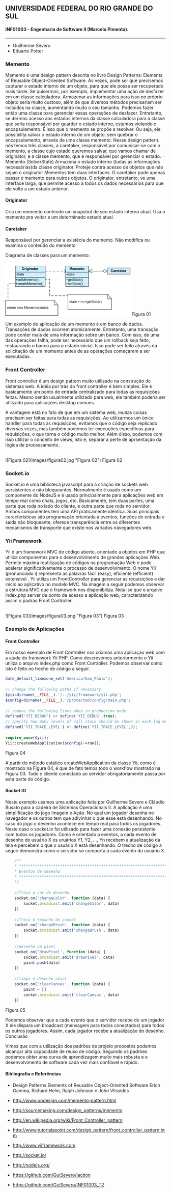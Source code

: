 ## UNIVERSIDADE FEDERAL DO RIO GRANDE DO SUL
#### INF01003 - Engenharia de Software II (Marcelo Pimenta).
---------------
- Guilherme Severo
- Eduarto Potter


### Memento


Memento é uma design pattern descrita no livro Design Patterns: Elements of Reusable Object-Oriented Software.
Às vezes, pode ser que precisemos capturar o estado interno de um objeto, para que ele possa ser recuperado mais tarde. Se quisermos, por exemplo, implementar uma ação de desfazer em um classe calculadora. Armazenar as informações para isso no próprio objeto seria muito custoso, além de que diversos métodos precisariam ser incluidos na classe, aumentando muito o seu tamanho. Podemos fazer então uma classe para gerenciar essas operações de desfazer. Entretanto, se dermos acesso aos estados internos da classe calculadora para a classe que seria responsável por guardar o estado interno, estamos violando o encapsulamento. É isso que o memento se propõe a resolver. Ou seja, ele possibilita salvar o estado interno de um objeto, sem quebrar o encapsulamento, através de uma classe memento.
Nesse design pattern. nós temos três classes, a caretaker, responsável por comunicar-se com o memento, a classe cujo estado queremos salvar, que vamos chamar de originator, e a classe memento, que é responsável por gerenciar o estado.
· Memento (SolverState) 
Armazena o estado interno (todas as informações necessárias)da classe originator. 
Proteje contra acesso de objetos que não sejam o originator
Mementos tem duas interfaces. O caretaker pode apenas passar o memento para outros objetos. O originator, entretanto, ve uma interface larga, que permite acesso a todos os dados necessários para que ele volte a um estado anterior.

#### Originator 
Cria um memento contendo um snapshot de seu estado interno atual. 
Usa o memento pra voltar a um determinado estado atual.

#### Caretaker
Responsável por gerenciar a existêcia do memento.
Não modifica ou examina o conteúdo do memento

Diagrama de classes para um memento:

![Figura 01](images/figura01.gif "Figura 01")
Figura 01

Um exemplo de aplicação de um memento é em banco de dados. Transações de dados ocorrem atomicamente. Entretanto, uma transação pode conter mais de uma informação sobre um banco. Com isso, de uma das operações falha, pode ser necessário que um rollback seja feito, restaurando o banco para o estado inicial. Isso pode ser feito através da solicitação de um momento antes de as operações começarem a ser executadas.

### Front Controller


Front controller é um design pattern muito utilizado na construção de sistemas web. A idéia por trás do front controller é bem simples.  Ele é basicamente um ponto de entrada centralizado para todas as requisições feitas. Mesno sendo usualmente utilizado para web, ele também poderia ser utilizado para aplicações desktop comuns.

A vantagem está no fato de que em um sistema web, muitas coisas precisam ser feitas para todas as requisições. Ao utilizarmos um único handler para todas as requisições, evitamos que o código seja replicado diversas vezes, mas também podemos ter execuções específicas para requisições, o que torna o código muito melhor. Além disso, podemos com isso utilizar o conceito de views, isto é, separar a perte de aprsentação da lógica de processamento.

<br>
![Figura 02](images/figura02.jpg "Figura 02")
Figura 02


### Socket.io

Socket.io é uma biblioteca javascript para a criação de sockets web persistentes e não bloqueantes. Normalmente é usado como um componente do NodeJS e é usado principalmente para aplicações web em tempo real como chats, jogos, etc. Basicamente, tem duas partes, uma parte que roda no lado do cliente, e outra parte que roda no servidor. Ambos componentes tem uma API praticamente idêntica. Suas principais características são programação orientada a eventos, funções de entrada e saída não bloqueante, oferece transparência entre os diferentes mecanismos de transporte que existe nos variados navegadores web. 



### Yii Framework


Yii é um framework MVC de código aberto, orientado a objetos em PHP que utiliza componentes para o desenvolvimento de grandes aplicações Web. Permite máxima reutilização de códigos na programação Web e pode acelerar significativamente o processo de desenvolvimento. O nome Yii (pronunciado i) representa as palavras fácil (easy), eficiente (efficient) extensível .
Yii utiliza um FrontController para gerenciar as requisições e dar início ao aplicativo no modelo MVC.
Na imagem a seguir podemos observar a estrutura MVC que o framework nos disponibiliza. Nota-se que o arquivo index.php server de ponto de acesso a aplicação web, caracterizando assim o padrão Front Controller.

<br>
![Figura 03](images/figura03.png "Figura 03")
Figura 03

### Exemplo de Aplicações


#### Front Controller
Em nosso exemplo de Front Controller nós criamos uma aplicação web com a ajuda do framework Yii PHP. Como descrevemos anteriormente o Yii utiliza o arquivo index.php como Front Controller. Podemos observar como isto é feito no trecho de código a seguir.

```php
date_default_timezone_set('America/Sao_Paulo');

// change the following paths if necessary
$yii=dirname(__FILE__).'/../yii/framework/yii.php';
$config=dirname(__FILE__).'/protected/config/main.php';

// remove the following lines when in production mode
defined('YII_DEBUG') or define('YII_DEBUG',true);
// specify how many levels of call stack should be shown in each log message
defined('YII_TRACE_LEVEL') or define('YII_TRACE_LEVEL',3);

require_once($yii);
Yii::createWebApplication($config)->run();

```
Figura 04

A partir do método estático createWebApplication da classe Yii, como é mostrado na Figura 04,  é que de fato temos todo o workflow mostrado na Figura 03. Todo o cliente conectado ao servidor obrigatoriamente passa por esta parte do código.  

#### Socket IO
Neste exemplo usamos uma aplicação feita por Guilherme Severo e Cláudio Busato para a cadeira de Sistemas Operacionais II. A aplicação é uma simplificação do jogo  Imagem e Ação. No qual um jogador desenha no navegador e os outros tem que adivinhar o que esse está desenhando. No caso do jogo o desenho acontece em tempo real para todos os jogadores. Neste caso o socket.io foi utilizado para fazer uma conexão persistente com todos os jogadores. Como é orientado a eventos, a cada evento de desenho do usuário X os uruários Y1, Y2, …, Yn recebem a atualização da tela e percebem o que o usuário X está desenhando.
O trecho de código a seguir demonstra como o servidor se comporta a cada evento do usuário X.

```javascript
    /**
    * *************************************************************************
    * Eventos de desenho
    * *************************************************************************
    */
     
    //Troca a cor do desenho 
    socket.on('changeColor', function (data) {
        socket.broadcast.emit('changeColor', data)
    })

    //Troca o tamanho do pincel
    socket.on('changeBrush', function (data) {
        socket.broadcast.emit('changeBrush', data)
    })

    //desenha um pixel
    socket.on('drawPixel', function (data) {
        socket.broadcast.emit('drawPixel', data)
        paint.push(data)
    })

    //limpa o desenho atual
    socket.on('clearCanvas', function (data) {
        paint = []
        socket.broadcast.emit('clearCanvas', data)
    })
```
Figura 05

Podemos observar que a cada evento que o servidor recebe de um jogador X ele dispara um broadcast (mensagem para todos conectados) para todos os outros jogadores. Assim, cada jogador recebe a atualização do desenho. 
Conclusão

Vimos que com a utilização dos padrões de projeto propostos podemos alcançar alta capacidade de reuso de código. Seguindo os padrões podemos obter uma curva de aprendizagem muito mais robusta e o desenvolvimento de software cada vez mais confiável e rápido.

#### Bibliografia  e Referências

* Design Patterns Elements of Reusable Object-Oriented Software 
 Erich Gamma, Richard Helm, Ralph Johnson e John Vlissides

* http://www.oodesign.com/memento-pattern.html

* http://sourcemaking.com/design_patterns/memento

* http://en.wikipedia.org/wiki/Front_Controller_pattern

* http://www.tutorialspoint.com/design_pattern/front_controller_pattern.htm

* http://www.yiiframework.com

* http://socket.io/

* http://nodejs.org/

* https://github.com/GuiSevero/iaction

* https://github.com/GuiSevero/INF01003_T2
